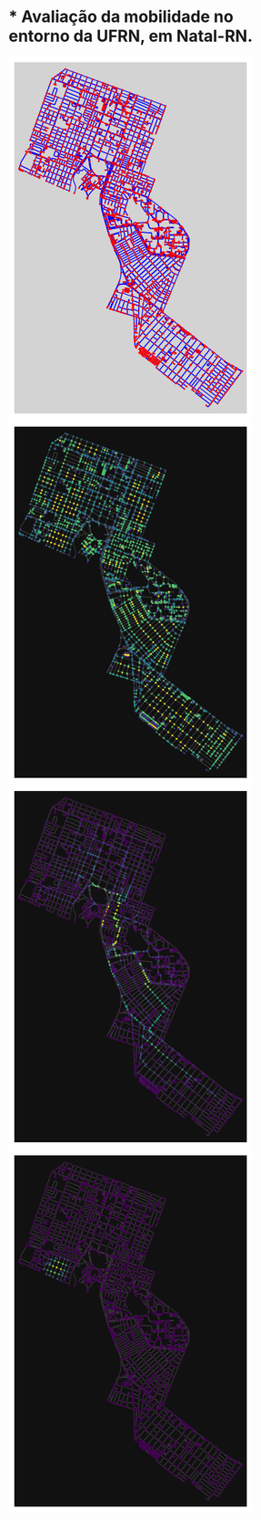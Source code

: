 # * Avaliação da mobilidade no entorno da UFRN, em Natal-RN.

![01](imagens/1.0.png)
![02](imagens/2.0.png)
![03](imagens/3.0.png)
![04](imagens/4.0.png)

